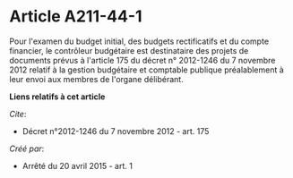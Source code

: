 # Article A211-44-1

Pour l'examen du budget initial, des budgets rectificatifs et du compte financier, le contrôleur budgétaire est destinataire
des projets de documents prévus à l'article 175 du décret n° 2012-1246 du 7 novembre 2012 relatif à la gestion budgétaire et
comptable publique préalablement à leur envoi aux membres de l'organe délibérant.

**Liens relatifs à cet article**

_Cite_:

  - Décret n°2012-1246 du 7 novembre 2012 - art. 175

_Créé par_:

  - Arrêté du 20 avril 2015 - art. 1
